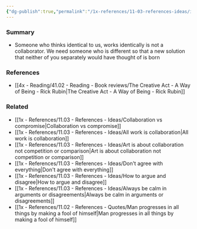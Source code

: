 ```yaml
---
{"dg-publish":true,"permalink":"/1x-references/11-03-references-ideas/if-you-always-agree-with-a-collaborator-one-of-you-is-unnecessary/","title":"If you always agree with a collaborator one of you is unnecessary","dgShowBacklinks":false}
---
```



### Summary
- Someone who thinks identical to us, works identically is not a collaborator. We need someone who is different so that a new solution that neither of you separately would have thought of is born

### References
- [[4x - Reading/41.02 - Reading - Book reviews/The Creative Act - A Way of Being - Rick Rubin\|The Creative Act - A Way of Being - Rick Rubin]]

### Related
- [[1x - References/11.03 - References - Ideas/Collaboration vs compromise\|Collaboration vs compromise]]
- [[1x - References/11.03 - References - Ideas/All work is collaboration\|All work is collaboration]]
- [[1x - References/11.03 - References - Ideas/Art is about collaboration not competition or comparison\|Art is about collaboration not competition or comparison]]
- [[1x - References/11.03 - References - Ideas/Don't agree with everything\|Don't agree with everything]]
- [[1x - References/11.03 - References - Ideas/How to argue and disagree\|How to argue and disagree]]
- [[1x - References/11.03 - References - Ideas/Always be calm in arguments or disagreements\|Always be calm in arguments or disagreements]]
- [[1x - References/11.02 - References - Quotes/Man progresses in all things by making a fool of himself\|Man progresses in all things by making a fool of himself]]